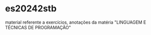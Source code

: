 # es20242stb
material referente a exercícios, anotações da matéria "LINGUAGEM E TÉCNICAS DE PROGRAMAÇÃO"
